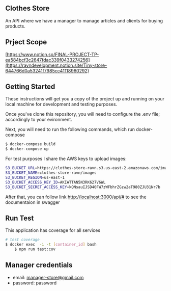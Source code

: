 ## Clothes Store

An API where we have a manager to manage articles and clients for buying products.

## Prject Scope

[https://www.notion.so/FINAL-PROJECT-TP-ea584bcf3c2647fdac339f0433274256](https://ravndevelopment.notion.site/Tiny-store-644766d0a53241f7985cc41118960292)

## Getting Started

These instructions will get you a copy of the project up and running on your
local machine for development and testing purposes.

Once you've clone this repository, you will need to configure the .env file;
accordingly to your evironment.

Next, you will need to run the following commands, which run docker-compose

```bash
$ docker-compose build
$ docker-compose up
```

For test purposes  I share the AWS keys to upload images:
```bash
S3_BUCKET_URL=https://clothes-store-ravn.s3.us-east-2.amazonaws.com/images
S3_BUCKET_NAME=clothes-store-ravn/images
S3_BUCKET_REGION=us-east-1
S3_BUCKET_ACCESS_KEY_ID=AKIATTAN5N3RK627V6WL
S3_BUCKET_SECRET_ACCESS_KEY=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
```

After that, you can follow link [http://localhost:3000/api/#](http://localhost:3000/api/#) to see the documentaion in swagger


## Run Test

This application has coverage for all services
```bash
# test coverage
$ docker exec  -i -t [container_id] bash
    $ npm run test:cov
```

## Manager credentials

- email: manager-store@gmail.com
- password: password


